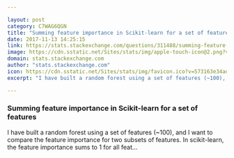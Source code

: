```yaml
---

layout: post
category: C7WAG6QGN
title: "Summing feature importance in Scikit-learn for a set of features"
date: 2017-11-13 14:25:15
link: https://stats.stackexchange.com/questions/311488/summing-feature-importance-in-scikit-learn-for-a-set-of-features
image: https://cdn.sstatic.net/Sites/stats/img/apple-touch-icon@2.png?v=344f57aa10cc
domain: stats.stackexchange.com
author: "stats.stackexchange.com"
icon: https://cdn.sstatic.net/Sites/stats/img/favicon.ico?v=573163e34adf
excerpt: "I have built a random forest using a set of features (~100), and I want to compare the feature importance for two subsets of features. In scikit-learn, the feature importance sums to 1 for all feat..."

---
```


### Summing feature importance in Scikit-learn for a set of features

I have built a random forest using a set of features (~100), and I want to compare the feature importance for two subsets of features. In scikit-learn, the feature importance sums to 1 for all feat...
